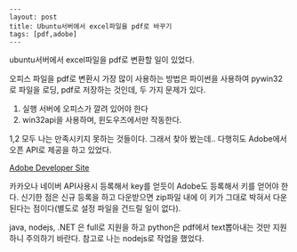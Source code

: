 ```
---
layout: post
title: Ubuntu서버에서 excel파일을 pdf로 바꾸기
tags: [pdf,adobe]
---
```



ubuntu서버에서 excel파일을 pdf로 변환할 일이 있었다. 

오피스 파일을 pdf로 변환시 가장 많이 사용하는 방법은 파이썬을 사용하여 pywin32로 파일을 로딩, pdf로 저장하는 것인데, 두 가지 문제가 있다.

1. 실행 서버에 오피스가 깔려 있어야 한다
2. win32api을 사용하며, 윈도우즈에서만 작동한다. 

1,2 모두 나는 만족시키지 못하는 것들이다. 그래서 찾아 봤는데.. 다행히도 Adobe에서 오픈 API로 제공을 하고 있었다. 

[Adobe Developer Site](https://developer.adobe.com/document-services/docs/overview/pdf-services-api/)

카카오나 네이버 API사용시 등록해서 key를 얻듯이 Adobe도 등록해서 키를 얻어야 한다. 신기한 점은 신규 등록을 하고 다운받으면 zip파일 내에 이 키가 그대로 박혀서 다운된다는 점이다(별도로 설정 파일을 건드릴 일이 없다).

java, nodejs, .NET 은 full로 지원을 하고 python은 pdf에서 text뽑아내는 것만 지원하니 주의하기 바란다. 참고로 나는 nodejs로 작업을 했었다. 





